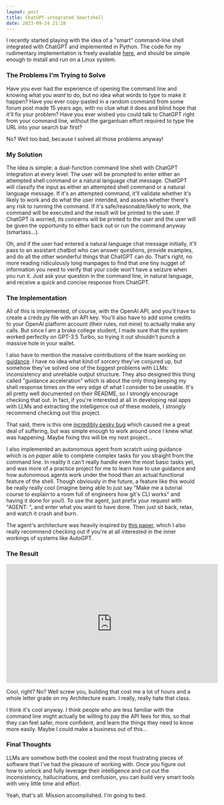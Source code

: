 ```yaml
---
layout: post
title: ChatGPT-integrated Smartshell
date: 2023-09-24 21:28
---
```


I recently started playing with the idea of a "smart" command-line shell integrated with ChatGPT and implemented in Python. The code for my rudimentary implementation is freely available [here](https://github.com/nik875/smartshell), and should be simple enough to install and run on a Linux system.

### The Problems I'm Trying to Solve

Have you ever had the experience of opening the command line and knowing what you *want* to do, but no idea what words to type to make it happen? Have you ever copy-pasted in a random command from some forum post made 15 years ago, with no clue what it does and blind hope that it'll fix your problem? Have you ever wished you could talk to ChatGPT right from your command line, without the gargantuan effort required to type the URL into your search bar first?

No? Well too bad, because I solved all those problems anyway!

### My Solution

The idea is simple: a dual-function command line shell with ChatGPT integration at every level. The user will be prompted to enter either an attempted shell command or a natural language chat message. ChatGPT will classify the input as either an attempted shell command or a natural language message. If it's an attempted command, it'll validate whether it's likely to work and do what the user intended, and assess whether there's any risk to running the command. If it's safe/reasonable/likely to work, the command will be executed and the result will be printed to the user. If ChatGPT is worried, its concerns will be printed to the user and the user will be given the opportunity to either back out or run the command anyway (smartass...).

Oh, and if the user had entered a natural language chat message initially, it'll pass to an assistant chatbot who can answer questions, provide examples, and do all the other wonderful things that ChatGPT can do. That's right, no more reading ridiculously long manpages to find that one tiny nugget of information you need to verify that your code won't have a seizure when you run it. Just ask your question in the command line, in natural language, and receive a quick and concise response from ChatGPT.

### The Implementation

All of this is implemented, of course, with the OpenAI API, and you'll have to create a creds.py file with an API key. You'll also have to add some credits to your OpenAI platform account (their rules, not mine) to actually make any calls. But since I am a broke college student, I made sure that the system worked perfectly on GPT-3.5 Turbo, so trying it out shouldn't punch a massive hole in your wallet.

I also have to mention the massive contributions of the team working on [guidance](https://github.com/guidance-ai/guidance). I have no idea what kind of sorcery they've conjured up, but somehow they've solved one of the biggest problems with LLMs: inconsistency and unreliable output structure. They also designed this thing called "guidance acceleration" which is about the only thing keeping my shell response times on the very edge of what I consider to be useable. It's all pretty well documented on their README, so I strongly encourage checking that out. In fact, if you're interested at all in developing real apps with LLMs and extracting the intelligence out of these models, I *strongly* recommend checking out this project.

That said, there is this one [incredibly pesky bug](https://github.com/guidance-ai/guidance/issues/338) which caused me a great deal of suffering, but was simple enough to work around once I knew what was happening. Maybe fixing this will be my next project...

I also implemented an autonomous agent from scratch using guidance which is *on paper* able to complete complex tasks for you straight from the command line. In reality it can't really handle even the most basic tasks yet, and was more of a practice project for me to learn how to use guidance and how autonomous agents work under the hood than an actual functional feature of the shell. Though obviously in the future, a feature like this would be really really cool (imagine being able to just say "Make me a tutorial course to explain to a room full of engineers how git's CLI works" and having it done for you!). To use the agent, just prefix your request with "AGENT: ", and enter what you want to have done. Then just sit back, relax, and watch it crash and burn.

The agent's architecture was heavily inspired by [this paper](https://arxiv.org/pdf/2308.11432.pdf), which I also really recommend checking out if you're at all interested in the inner workings of systems like AutoGPT.

### The Result

<iframe width="560" height="315" src="https://www.youtube-nocookie.com/embed/xlufPt5SHMQ?si=yFOrVyUKiyKZ3oYK" title="YouTube video player" frameborder="0" allow="accelerometer; autoplay; clipboard-write; encrypted-media; gyroscope; picture-in-picture; web-share" allowfullscreen></iframe>

Cool, right? No? Well screw you, building that cost me a lot of hours and a whole letter grade on my Architecture exam. I really, really hate that class.

I think it's cool anyway. I think people who are less familiar with the command line might actually be willing to pay the API fees for this, so that they can feel safer, more confident, and learn the things they need to know more easily. Maybe I could make a business out of this...

### Final Thoughts

LLMs are somehow both the coolest and the most frustrating pieces of software that I've had the pleasure of working with. Once you figure out how to unlock and fully leverage their intelligence and cut out the inconsistency, hallucinations, and confusion, you can build very smart tools with very little time and effort.

Yeah, that's all. Mission accomplished. I'm going to bed.
